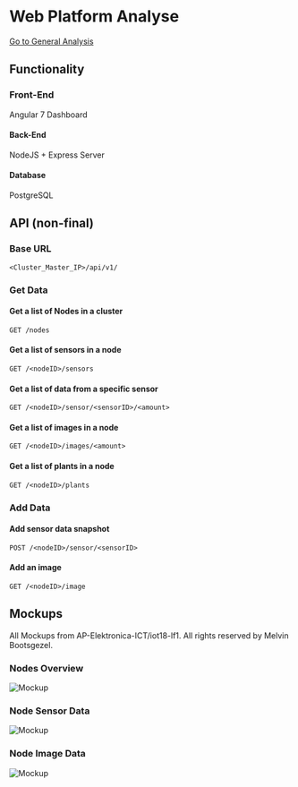 # Web Platform Analyse

[Go to General Analysis](../../analysis#web-platform)

## Functionality

### Front-End

Angular 7 Dashboard

#### Back-End

NodeJS + Express Server

#### Database

PostgreSQL

## API (non-final)

### Base URL

```<Cluster_Master_IP>/api/v1/```

### Get Data

#### Get a list of Nodes in a cluster

```GET /nodes```

#### Get a list of sensors in a node

```GET /<nodeID>/sensors```

#### Get a list of data from a specific sensor

```GET /<nodeID>/sensor/<sensorID>/<amount>```

#### Get a list of images in a node

```GET /<nodeID>/images/<amount>```

#### Get a list of plants in a node

```GET /<nodeID>/plants```

### Add Data

#### Add sensor data snapshot

```POST /<nodeID>/sensor/<sensorID>```

#### Add an image

```GET /<nodeID>/image```

## Mockups

All Mockups from AP-Elektronica-ICT/iot18-lf1. All rights reserved by Melvin Bootsgezel.

### Nodes Overview

![Mockup](https://raw.githubusercontent.com/AP-Elektronica-ICT/iot18-lf1/master/doc/img/mockups/my_labfarm_mockup.png)

### Node Sensor Data

![Mockup](https://raw.githubusercontent.com/AP-Elektronica-ICT/iot18-lf1/master/doc/img/mockups/labfarm_overview_mockup.png)

### Node Image Data

![Mockup](https://raw.githubusercontent.com/AP-Elektronica-ICT/iot18-lf1/master/doc/img/mockups/picture_overview_mockup.png)